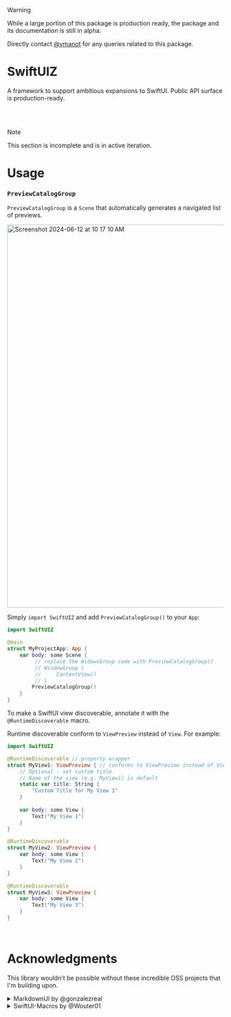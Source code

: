 > [!WARNING]
> While a large portion of this package is production ready, the package and its documentation is still in alpha. 
>
> Directly contact [@vmanot](http://twitter.com/vatsal_manot) for any queries related to this package.
# SwiftUIZ
A framework to support ambitious expansions to SwiftUI. Public API surface is production-ready.

</br>

</br>

> [!NOTE]
> This section is incomplete and is in active iteration.
# Usage
### `PreviewCatalogGroup`

`PreviewCatalogGroup` is a `Scene` that automatically generates a navigated list of previews. 

<img width="890" alt="Screenshot 2024-06-12 at 10 17 10 AM" src="https://github.com/SwiftUIX/SwiftUIZ/assets/1157147/0aeae7e8-2f47-4d0e-a41a-6c36745fd717"><br />

Simply `import SwiftUIZ` and add `PreviewCatalogGroup()` to your `App`: 
```swift
import SwiftUIZ

@main
struct MyProjectApp: App {
    var body: some Scene {
         // replace the WidowsGroup code with PreviewCatalogGroup()
         // WindowGroup {
         //     ContentView()
         // }
        PreviewCatalogGroup()
    }
}
```

To make a SwiftUI view discoverable, annotate it with the `@RuntimeDiscoverable` macro. 

Runtime discoverable conform to `ViewPreview` instead of `View`. For example:

```swift
import SwiftUIZ

@RuntimeDiscoverable // property wrapper
struct MyView1: ViewPreview { // conforms to ViewPreview instead of View
    // Optional - set custom title
    // Name of the view (e.g. MyView1) is default
    static var title: String {
        "Custom Title for My View 1"
    }
    
    var body: some View {
        Text("My View 1")
    }
}

@RuntimeDiscoverable
struct MyView2: ViewPreview {
    var body: some View {
        Text("My View 2")
    }
}

@RuntimeDiscoverable
struct MyView3: ViewPreview {
    var body: some View {
        Text("My View 3")
    }
}
```

</br>

# Acknowledgments

This library wouldn't be possible without these incredible OSS projects that I'm building upon.

<details>
<summary>MarkdownUI by @gonzalezreal</summary>

- **Link**: (swift-markdown-ui)[https://github.com/gonzalezreal/swift-markdown-ui]
- **License**: [MIT License](https://github.com/gonzalezreal/swift-markdown-ui/blob/main/LICENSE)
- **Authors**: @gonzalezreal
- **Notes**: 
  - `BlockSequence` no longer uses a `VStack`, allowing for lazy loading of large Markdown content via `LazyVStack { ... }`.
  - Integration of SwiftUIX for advanced view caching and Nuke for efficient remote image loading.
  - The result builder DSL has been removed.

</details>

<details>
<summary>SwiftUI-Macros by @Wouter01</summary>

- **Link**: [SwiftUI-Macros-ui](https://github.com/Wouter01/SwiftUI-Macros)
- **License**: [MIT License](https://github.com/Wouter01/SwiftUI-Macros/blob/main/LICENSE)
- **Authors**: @Wouter01
- **Notes**:
  - `EnvironmentValues`, `EnvironmentKey`, `EnvironmentStorage` and `EnvironmentValues` are used.
  - Rather than add `Wouter01`'s (fantastic!) library to **SwiftUIZ** as a dependency, I chose to inline it for a couple of reasons:
    - `swift-syntax` does not have a stable API surface as of writing this, resulting in irreconcilable conflicts during dependency resolution.
    - SwiftPM is slow as f*** at package resolution, I'm going to avoid adding any dependencies for 1-3 file packages.
    - The implementation is going to fork ways and leverage `SwiftSyntaxUtilities` from [Swallow](http://github.com/vmanot/Swallow) to make it even more concise.
 
</details>
